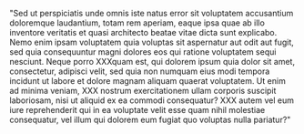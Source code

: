 "Sed ut perspiciatis unde omnis iste natus error sit voluptatem accusantium doloremque laudantium, totam rem aperiam, eaque ipsa quae ab illo inventore veritatis
et quasi architecto beatae vitae dicta sunt explicabo. Nemo enim ipsam voluptatem quia voluptas sit aspernatur aut odit aut fugit, sed quia consequuntur magni
dolores eos qui ratione voluptatem sequi nesciunt. Neque porro XXXquam est, qui dolorem ipsum quia dolor sit amet, consectetur, adipisci velit, sed quia non
numquam eius modi tempora incidunt ut labore et dolore magnam aliquam quaerat voluptatem. Ut enim ad minima veniam, XXX nostrum exercitationem
ullam corporis suscipit laboriosam, nisi ut aliquid ex ea commodi consequatur? XXX autem vel eum iure reprehenderit qui in ea voluptate velit esse quam
nihil molestiae consequatur, vel illum qui dolorem eum fugiat quo voluptas nulla pariatur?"
    